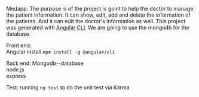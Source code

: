 Medapp:
The purpose is of the project is goint to help the doctor to manage the patient information. It can show, edit, add and delete the information of the patients. And it can edit the doctor's information as well. This project was generated with [Angular CLI](https://github.com/angular/angular-cli). We are going to use the mongodb for the database.

Front end:  
Angular install.`npm install -g @angular/cli`
 
Back end: 
Mongodb--database   
node.js   
express   

Test:  running `ng test` to do the unit test via Karma

